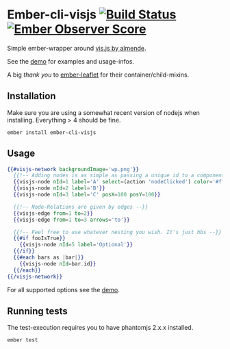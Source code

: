 # Ember-cli-visjs [![Build Status](https://travis-ci.org/Suven/ember-cli-visjs.svg?branch=master)](https://travis-ci.org/Suven/ember-cli-visjs) [![Ember Observer Score](https://emberobserver.com/badges/ember-cli-visjs.svg)](https://emberobserver.com/addons/ember-cli-visjs)

Simple ember-wrapper around [vis.js by almende](https://github.com/almende/vis).

See the [demo](http://suven.github.io/ember-cli-visjs/) for examples and usage-infos.

A big _thank you_ to [ember-leaflet](https://github.com/miguelcobain/ember-leaflet) for their container/child-mixins.

## Installation

Make sure you are using a somewhat recent version of nodejs when installing. Everything > 4 should be fine.

`ember install ember-cli-visjs`

## Usage

```handlebars
{{#visjs-network backgroundImage='wp.png'}}
  {{!-- Adding nodes is as simple as passing a unique id to a component. The rest is optional --}}
  {{visjs-node nId=1 label='A' select=(action 'nodeClicked') color='#ff0000'}}
  {{visjs-node nId=2 label='B'}}
  {{visjs-node nId=3 label='C' posX=100 posY=100}}

  {{!-- Node-Relations are given by edges --}}
  {{visjs-edge from=1 to=2}}
  {{visjs-edge from=1 to=3 arrows='to'}}

  {{!-- Feel free to use whatever nesting you wish. It's just hbs --}}
  {{#if fooIsTrue}}
    {{visjs-node nId=5 label='Optional'}}
  {{/if}}
  {{#each bars as |bar|}}
    {{visjs-node nId=bar.id}}
  {{/each}}
{{/visjs-network}}
```

For all supported options see the [demo](http://suven.github.io/ember-cli-visjs/).

## Running tests

The test-execution requires you to have phantomjs 2.x.x installed.

`ember test`
